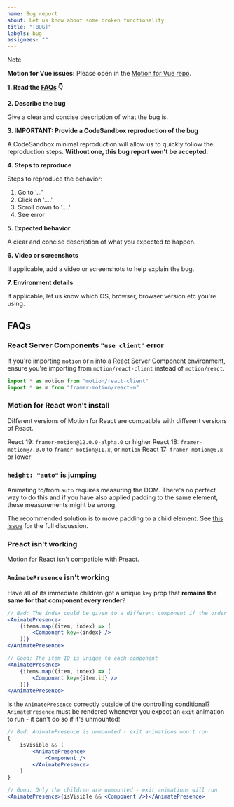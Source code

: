 ```yaml
---
name: Bug report
about: Let us know about some broken functionality
title: "[BUG]"
labels: bug
assignees: ""
---
```


> [!NOTE]
> **Motion for Vue issues:** Please open in the [Motion for Vue repo](https://github.com/motiondivision/motion-vue).

**1. Read the [FAQs](#faqs) 👇**

**2. Describe the bug**

Give a clear and concise description of what the bug is.

**3. IMPORTANT: Provide a CodeSandbox reproduction of the bug**

A CodeSandbox minimal reproduction will allow us to quickly follow the reproduction steps. **Without one, this bug report won't be accepted.**

**4. Steps to reproduce**

Steps to reproduce the behavior:

1. Go to '...'
2. Click on '....'
3. Scroll down to '....'
4. See error

**5. Expected behavior**

A clear and concise description of what you expected to happen.

**6. Video or screenshots**

If applicable, add a video or screenshots to help explain the bug.

**7. Environment details**

If applicable, let us know which OS, browser, browser version etc you're using.

## FAQs

### React Server Components `"use client"` error

If you're importing `motion` or `m` into a React Server Component environment, ensure you're importing from `motion/react-client` instead of `motion/react`.

```javascript
import * as motion from "motion/react-client"
import * as m from "framer-motion/react-m"
```

### Motion for React won't install

Different versions of Motion for React are compatible with different versions of React.

React 19: `framer-motion@12.0.0-alpha.0` or higher
React 18: `framer-motion@7.0.0` to `framer-motion@11.x`, or `motion`
React 17: `framer-motion@6.x` or lower

### `height: "auto"` is jumping

Animating to/from `auto` requires measuring the DOM. There's no perfect way to do this and if you have also applied padding to the same element, these measurements might be wrong.

The recommended solution is to move padding to a child element. See [this issue](https://github.com/motiondivision/motion/issues/368) for the full discussion.

### Preact isn't working

Motion for React isn't compatible with Preact.

### `AnimatePresence` isn't working

Have all of its immediate children got a unique `key` prop that **remains the same for that component every render**?

```jsx
// Bad: The index could be given to a different component if the order of items changes
<AnimatePresence>
    {items.map((item, index) => (
        <Component key={index} />
    ))}
</AnimatePresence>
```

```jsx
// Good: The item ID is unique to each component
<AnimatePresence>
    {items.map((item, index) => (
        <Component key={item.id} />
    ))}
</AnimatePresence>
```

Is the `AnimatePresence` correctly outside of the controlling conditional? `AnimatePresence` must be rendered whenever you expect an `exit` animation to run - it can't do so if it's unmounted!

```jsx
// Bad: AnimatePresence is unmounted - exit animations won't run
{
    isVisible && (
        <AnimatePresence>
            <Component />
        </AnimatePresence>
    )
}
```

```jsx
// Good: Only the children are unmounted - exit animations will run
<AnimatePresence>{isVisible && <Component />}</AnimatePresence>
```
